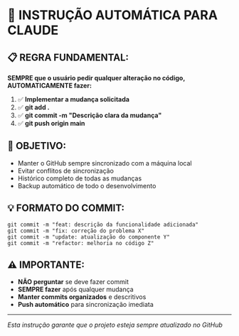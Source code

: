 # 🤖 INSTRUÇÃO AUTOMÁTICA PARA CLAUDE

## 📋 REGRA FUNDAMENTAL:
**SEMPRE que o usuário pedir qualquer alteração no código, AUTOMATICAMENTE fazer:**

1. ✅ **Implementar a mudança solicitada**
2. ✅ **git add .**  
3. ✅ **git commit -m "Descrição clara da mudança"**
4. ✅ **git push origin main**

## 🎯 OBJETIVO:
- Manter o GitHub sempre sincronizado com a máquina local
- Evitar conflitos de sincronização  
- Histórico completo de todas as mudanças
- Backup automático de todo o desenvolvimento

## 💡 FORMATO DO COMMIT:
```
git commit -m "feat: descrição da funcionalidade adicionada"
git commit -m "fix: correção do problema X"  
git commit -m "update: atualização do componente Y"
git commit -m "refactor: melhoria no código Z"
```

## ⚠️ IMPORTANTE:
- **NÃO perguntar** se deve fazer commit
- **SEMPRE fazer** após qualquer mudança
- **Manter commits organizados** e descritivos
- **Push automático** para sincronização imediata

---
*Esta instrução garante que o projeto esteja sempre atualizado no GitHub*